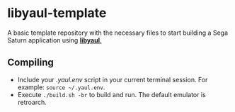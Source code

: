 # libyaul-template

A basic template repository with the necessary files to start building a Sega Saturn application using <a href="https://github.com/ijacquez/libyaul">**libyaul**.</a>

## Compiling

- Include your *.yaul.env* script in your current terminal session. For example: `source ~/.yaul.env`.
- Execute `./build.sh -br` to build and run. The default emulator is retroarch.
